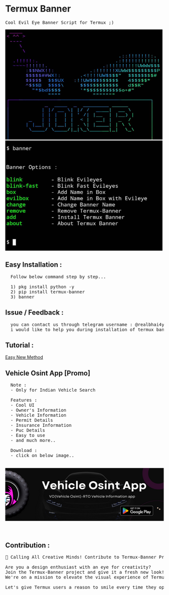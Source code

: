 # Termux Banner
<pre>Cool Evil Eye Banner Script for Termux ;)</pre>


<p float="center">
  <img src="https://raw.githubusercontent.com/Bhai4You/bhai4you/master/msg5780888591-38934.jpg" width="500" height="350" />
  <img src="https://raw.githubusercontent.com/Bhai4You/bhai4you/master/msg5780888591-38935.jpg" width="500" height="350" /> 
</p>

## Easy Installation :

<pre>
  Follow below command step by step...
  
  1) pkg install python -y
  2) pip install termux-banner
  3) banner
</pre>

## Issue / Feedback :

<pre>
  you can contact us through telegram username : @realbhai4you
  i would like to help you during installation of termux banner ;)
</pre>


## Tutorial :
<p>
  <a href="https://bhai4you.blogspot.com/2021/12/evileye2.html">Easy New Method</a>
  </p>


## Vehicle Osint App [Promo]

<pre>
  Note :
  - Only for Indian Vehicle Search
  
  Features :
  - Cool UI
  - Owner's Information
  - Vehicle Information
  - Permit Details
  - Insurance Information
  - Puc Details
  - Easy to use
  - and much more..

  Download :
  - click on below image..

  <center><a href="https://play.google.com/store/apps/details?id=com.jivani.vehicleosint"><img src="https://raw.githubusercontent.com/Bhai4You/bhai4you/master/Vehicle%20Osint%20App.png" alt="Vehicle Osint" width="800" ></a></center>
  
</pre>



## Contribution :
<pre>
🎨 Calling All Creative Minds! Contribute to Termux-Banner Project
  
Are you a design enthusiast with an eye for creativity? 
Join the Termux-Banner project and give it a fresh new look! 
We're on a mission to elevate the visual experience of Termux users, and we need your expertise.

Let's give Termux users a reason to smile every time they open the terminal. 
</pre>

